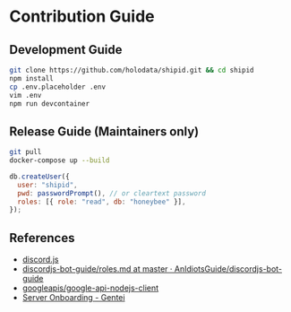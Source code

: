 # Contribution Guide

## Development Guide

```bash
git clone https://github.com/holodata/shipid.git && cd shipid
npm install
cp .env.placeholder .env
vim .env
npm run devcontainer

```

## Release Guide (Maintainers only)

```bash
git pull
docker-compose up --build
```

```js
db.createUser({
  user: "shipid",
  pwd: passwordPrompt(), // or cleartext password
  roles: [{ role: "read", db: "honeybee" }],
});
```

## References

- [discord.js](https://discord.js.org/#/docs/main/stable/general/welcome)
- [discordjs-bot-guide/roles.md at master · AnIdiotsGuide/discordjs-bot-guide](https://github.com/AnIdiotsGuide/discordjs-bot-guide/blob/master/understanding/roles.md)
- [googleapis/google-api-nodejs-client](https://github.com/googleapis/google-api-nodejs-client)
- [Server Onboarding - Gentei](https://docs.member-gentei.tindabox.net/Discord/server-onboarding)


